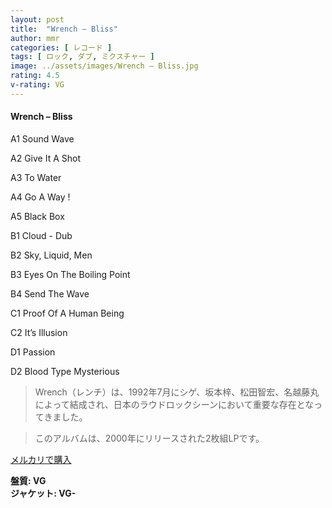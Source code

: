 ```yaml
---
layout: post
title:  "Wrench – Bliss"
author: mmr
categories: [ レコード ]
tags: [ ロック, ダブ, ミクスチャー ]
image: ../assets/images/Wrench – Bliss.jpg
rating: 4.5
v-rating: VG
---
```


#### Wrench – Bliss


A1  Sound Wave


A2  Give It A Shot


A3  To Water


A4  Go A Way !


A5  Black Box


B1  Cloud - Dub


B2  Sky, Liquid, Men


B3  Eyes On The Boiling Point


B4  Send The Wave


C1  Proof Of A Human Being


C2  It’s Illusion


D1  Passion


D2  Blood Type Mysterious


> Wrench（レンチ）は、1992年7月にシゲ、坂本梓、松田智宏、名越藤丸によって結成され、日本のラウドロックシーンにおいて重要な存在となってきました。

> このアルバムは、2000年にリリースされた2枚組LPです。


[メルカリで購入](https://jp.mercari.com/item/m26534523251)


<div class="mt-4 mb-4 d-flex align-items-center">
<strong class="mr-1">盤質: VG</strong>
</div>
<div class="mt-4 mb-4 d-flex align-items-center">
<strong class="mr-1">ジャケット: VG-</strong>
</div>